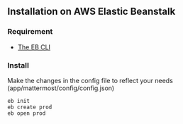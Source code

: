 ## Installation on AWS Elastic Beanstalk

### Requirement

* [The EB CLI](http://docs.aws.amazon.com/elasticbeanstalk/latest/dg/eb-cli3.html)

### Install

Make the changes in the config file to reflect your needs (app/mattermost/config/config.json)

```
eb init
eb create prod
eb open prod
```
